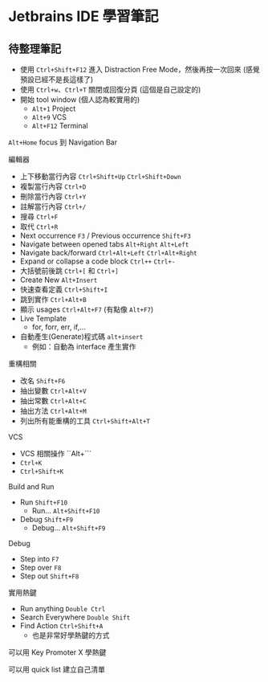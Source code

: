 # Jetbrains IDE 學習筆記

## 待整理筆記

* 使用 `Ctrl+Shift+F12` 進入 Distraction Free Mode，然後再按一次回來 (感覺預設已經不是長這樣了)
* 使用 `Ctrl+w`、`Ctrl+T` 關閉或回復分頁 (這個是自己設定的)
* 開始 tool window (個人認為較實用的)
    * `Alt+1` Project
    * `Alt+9` VCS
    * `Alt+F12` Terminal

`Alt+Home` focus 到 Navigation Bar

編輯器

* 上下移動當行內容 `Ctrl+Shift+Up` `Ctrl+Shift+Down`
* 複製當行內容 `Ctrl+D`
* 刪除當行內容 `Ctrl+Y`
* 註解當行內容 `Ctrl+/`
* 搜尋 `Ctrl+F`
* 取代 `Ctrl+R`
* Next occurrence `F3` / Previous occurrence `Shift+F3`
* Navigate between opened tabs `Alt+Right` `Alt+Left`
* Navigate back/forward `Ctrl+Alt+Left` `Ctrl+Alt+Right`
* Expand or collapse a code block `Ctrl++` `Ctrl+-`
* 大括號前後跳 `Ctrl+[` 和 `Ctrl+]`
* Create New `Alt+Insert`
* 快速查看定義 `Ctrl+Shift+I`
* 跳到實作 `Ctrl+Alt+B`
* 顯示 usages `Ctrl+Alt+F7` (有點像 `Alt+F7`)
* Live Template
    * for, forr, err, if,…
* 自動產生(Generate)程式碼 `alt+insert`
    * 例如：自動為 interface 產生實作

重構相關

* 改名 `Shift+F6`
* 抽出變數 `Ctrl+Alt+V`
* 抽出常數 `Ctrl+Alt+C`
* 抽出方法 `Ctrl+Alt+M`
* 列出所有能重構的工具 `Ctrl+Shift+Alt+T`

VCS

* VCS 相關操作 ``Alt+```
* `Ctrl+K`
* `Ctrl+Shift+K`

Build and Run

* Run `Shift+F10`
    * Run… `Alt+Shift+F10`
* Debug `Shift+F9`
    * Debug… `Alt+Shift+F9`

Debug

* Step into `F7`
* Step over `F8`
* Step out `Shift+F8`

實用熱鍵

* Run anything `Double Ctrl`
* Search Everywhere `Double Shift`
* Find Action `Ctrl+Shift+A`
    * 也是非常好學熱鍵的方式

可以用 Key Promoter X 學熱鍵

可以用 quick list 建立自己清單

